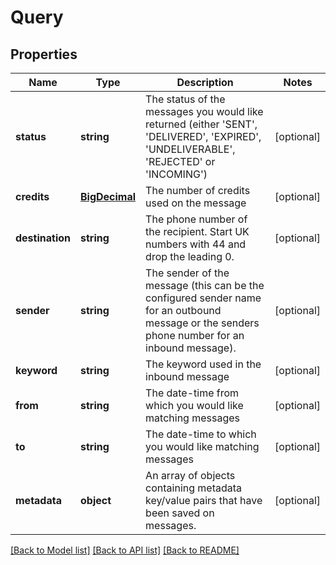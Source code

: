 # Query

## Properties
Name | Type | Description | Notes
------------ | ------------- | ------------- | -------------
**status** | **string** | The status of the messages you would like returned (either &#x27;SENT&#x27;, &#x27;DELIVERED&#x27;, &#x27;EXPIRED&#x27;, &#x27;UNDELIVERABLE&#x27;, &#x27;REJECTED&#x27; or &#x27;INCOMING&#x27;) | [optional] 
**credits** | [**BigDecimal**](BigDecimal.md) | The number of credits used on the message | [optional] 
**destination** | **string** | The phone number of the recipient. Start UK numbers with 44 and drop the leading 0. | [optional] 
**sender** | **string** | The sender of the message (this can be the configured sender name for an outbound message or the senders phone number for an inbound message). | [optional] 
**keyword** | **string** | The keyword used in the inbound message | [optional] 
**from** | **string** | The date-time from which you would like matching messages | [optional] 
**to** | **string** | The date-time to which you would like matching messages | [optional] 
**metadata** | **object** | An array of objects containing metadata key/value pairs that have been saved on messages. | [optional] 

[[Back to Model list]](../../README.md#documentation-for-models) [[Back to API list]](../../README.md#documentation-for-api-endpoints) [[Back to README]](../../README.md)


